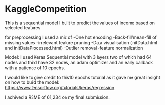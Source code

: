 # KaggleCompetition
This is a sequential model I built to predict the values of income based on selected features

for preprocessing I used a mix of
-One hot encoding
-Back-fill/mean-fill of missing values
-irrelevant feature pruning
-Data visualisation (initData.html and initDataProcessed.html)
-Outlier removal
-feature normalization

Model:
I used Keras Sequential model with 3 layers two of which had 64 nodes and third have 32 nodes, an adam optimizer and an early callback with a patience of 10 epochs.

I would like to give credit to this10 epochs tutorial as it gave me great insight on how to build the model:
https://www.tensorflow.org/tutorials/keras/regression

I achived a RSME of 61,234 on my final submission.
